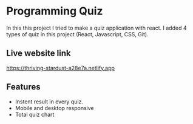 
# Programming Quiz

In this this project I tried to make a quiz application with react. 
I added 4 types of quiz in this project (React, Javascript, CSS, Git).


## Live website link
https://thriving-stardust-a28e7a.netlify.app


## Features

- Instent result in every quiz.
- Mobile and desktop responsive
- Total quiz chart

